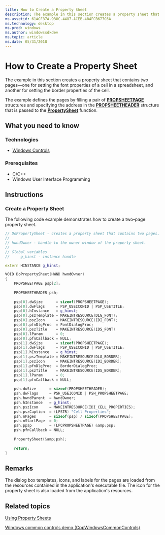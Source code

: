```yaml
---
title: How to Create a Property Sheet
description: The example in this section creates a property sheet that contains two pages \ 8212;one for setting the font properties of a cell in a spreadsheet, and another for setting the border properties of the cell.
ms.assetid: 61ACF87A-938C-4487-ACEB-484FCB677C6A
ms.technology: desktop
ms.prod: windows
ms.author: windowssdkdev
ms.topic: article
ms.date: 05/31/2018
---
```


# How to Create a Property Sheet

The example in this section creates a property sheet that contains two pages—one for setting the font properties of a cell in a spreadsheet, and another for setting the border properties of the cell.

The example defines the pages by filling a pair of [**PROPSHEETPAGE**](/windows/desktop/api/Prsht/ns-prsht-_propsheetpagea_v2) structures and specifying the address in the [**PROPSHEETHEADER**](/windows/desktop/api/Prsht/ns-prsht-_propsheetheadera_v2) structure that is passed to the [**PropertySheet**](/windows/desktop/api/Prsht/nf-prsht-propertysheeta) function.

## What you need to know

### Technologies

-   [Windows Controls](window-controls.md)

### Prerequisites

-   C/C++
-   Windows User Interface Programming

## Instructions

### Create a Property Sheet

The following code example demonstrates how to create a two–page property sheet.


```C++
// DoPropertySheet - creates a property sheet that contains two pages.
//
// hwndOwner - handle to the owner window of the property sheet.
//
// Global variables
//     g_hinst - instance handle

extern HINSTANCE g_hinst;

VOID DoPropertySheet(HWND hwndOwner)
{
    PROPSHEETPAGE psp[2];
    
    PROPSHEETHEADER psh;
    
    psp[0].dwSize      = sizeof(PROPSHEETPAGE);
    psp[0].dwFlags     = PSP_USEICONID | PSP_USETITLE;
    psp[0].hInstance   = g_hinst;
    psp[0].pszTemplate = MAKEINTRESOURCE(DLG_FONT);
    psp[0].pszIcon     = MAKEINTRESOURCE(IDI_FONT);
    psp[0].pfnDlgProc  = FontDialogProc;
    psp[0].pszTitle    = MAKEINTRESOURCE(IDS_FONT)
    psp[0].lParam      = 0;
    psp[0].pfnCallback = NULL;
    psp[1].dwSize      = sizeof(PROPSHEETPAGE);
    psp[1].dwFlags     = PSP_USEICONID | PSP_USETITLE;
    psp[1].hInstance   = g_hinst;
    psp[1].pszTemplate = MAKEINTRESOURCE(DLG_BORDER);
    psp[1].pszIcon     = MAKEINTRESOURCE(IDI_BORDER);
    psp[1].pfnDlgProc  = BorderDialogProc;
    psp[1].pszTitle    = MAKEINTRESOURCE(IDS_BORDER);
    psp[1].lParam      = 0;
    psp[1].pfnCallback = NULL;
    
    psh.dwSize      = sizeof(PROPSHEETHEADER);
    psh.dwFlags     = PSH_USEICONID | PSH_PROPSHEETPAGE;
    psh.hwndParent  = hwndOwner;
    psh.hInstance   = g_hinst;
    psh.pszIcon     = MAKEINTRESOURCE(IDI_CELL_PROPERTIES);
    psh.pszCaption  = (LPSTR) "Cell Properties";
    psh.nPages      = sizeof(psp) / sizeof(PROPSHEETPAGE);
    psh.nStartPage  = 0;
    psh.ppsp        = (LPCPROPSHEETPAGE) &amp;psp;
    psh.pfnCallback = NULL;
    
    PropertySheet(&amp;psh);
    
    return;
}
```



## Remarks

The dialog box templates, icons, and labels for the pages are loaded from the resources contained in the application's executable file. The icon for the property sheet is also loaded from the application's resources.

## Related topics

<dl> <dt>

[Using Property Sheets](using-property-sheets.md)
</dt> <dt>

[Windows common controls demo (CppWindowsCommonControls)]( http://go.microsoft.com/fwlink/p/?linkid=218879)
</dt> </dl>

 

 




